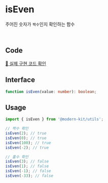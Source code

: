 # isEven

주어진 숫자가 `짝수`인지 확인하는 함수

<br />

## Code
[🔗 실제 구현 코드 확인](https://github.com/modern-agile-team/modern-kit/blob/main/packages/utils/src/math/isEven/index.ts)

## Interface
```ts title="typescript"
function isEven(value: number): boolean;
```

## Usage
```ts title="typescript"
import { isEven } from '@modern-kit/utils';

// 짝수 확인
isEven(2); // true
isEven(0); // true
isEven(100); // true
isEven(-2); // true

// 홀수 확인
isEven(3); // false
isEven(1); // false
isEven(-1); // false
isEven(-33); // false
```
